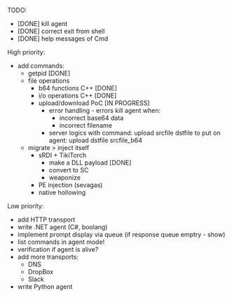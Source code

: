 TODO:
   - [DONE] kill agent
   - [DONE] correct exit from shell
   - [DONE] help messages of Cmd 
 
  High priority:
   - add commands:
        - getpid [DONE]
        - file operations
            - b64 functions C++ [DONE]
            - i/o operations C++ [DONE]
            - upload/download PoC [IN PROGRESS]
               - error handling - errors kill agent when:
                  - incorrect base64 data
                  - incorrect filename
               - server logics with command:
                   upload srcfile dstfile
                 to put on agent:
                   upload dstfile srcfile_b64
        - migrate > inject itself
            - sRDI + TikiTorch
               - make a DLL payload [DONE]
               - convert to SC
               - weaponize
            - PE injection (sevagas)
            - native hollowing
  
  Low priority:
   - add HTTP transport
   - write .NET agent (C#, boolang)
   - implement prompt display via queue (if response queue emptry - show)
   - list commands in agent mode!
   - verification if agent is alive?
   - add more transports:
      - DNS
      - DropBox
      - Slack
   - write Python agent
